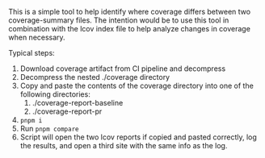 This is a simple tool to help identify where coverage differs between two coverage-summary files. The intention would be to use this tool in combination with the lcov index file to help analyze changes in coverage when necessary.

Typical steps:

1) Download coverage artifact from CI pipeline and decompress
2) Decompress the nested ./coverage directory
3) Copy and paste the contents of the coverage directory into one of the following directories:
   1) ./coverage-report-baseline
   2) ./coverage-report-pr
4) `pnpm i`
5) Run `pnpm compare`
6) Script will open the two lcov reports if copied and pasted correctly, log the results, and open a third site with the same info as the log.